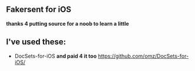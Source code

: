 Fakersent for iOS
------------------------------------------------
__thanks 4 putting source for a noob to learn a little__

## I've used these:

*   DocSets-for-iOS __and paid 4 it too__ 
https://github.com/omz/DocSets-for-iOS/
